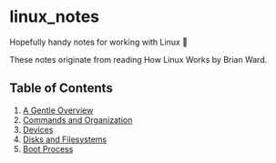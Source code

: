 # linux_notes
Hopefully handy notes for working with Linux 📝

These notes originate from reading How Linux Works by Brian Ward.
## Table of Contents
1. [A Gentle Overview](chapters/1_intro.md)
2. [Commands and Organization](chapters/2_commands.md)
3. [Devices](chapters/3_devices.md)
4. [Disks and Filesystems](chapters/4_disks_and_filesystems.md)
5. [Boot Process](chapters/5_boot_process.md)
